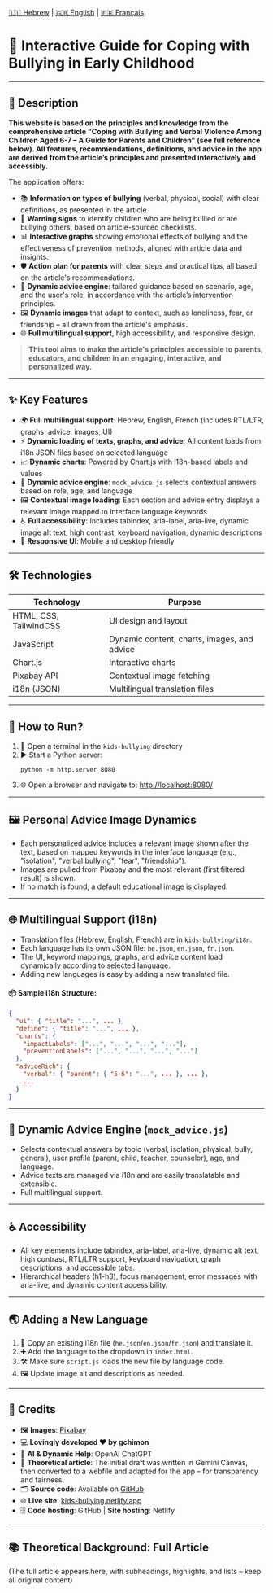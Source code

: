 [🇮🇱 Hebrew](README.md) | [🇬🇧 English](README.en.md) | [🇫🇷 Français](README.fr.md)

# 🎲 Interactive Guide for Coping with Bullying in Early Childhood

---

## 📝 Description

**This website is based on the principles and knowledge from the comprehensive article "Coping with Bullying and Verbal Violence Among Children Aged 6-7 – A Guide for Parents and Children" (see full reference below). All features, recommendations, definitions, and advice in the app are derived from the article’s principles and presented interactively and accessibly.**

The application offers:
- 📚 **Information on types of bullying** (verbal, physical, social) with clear definitions, as presented in the article.
- 🚨 **Warning signs** to identify children who are being bullied or are bullying others, based on article-sourced checklists.
- 📊 **Interactive graphs** showing emotional effects of bullying and the effectiveness of prevention methods, aligned with article data and insights.
- 🛡️ **Action plan for parents** with clear steps and practical tips, all based on the article's recommendations.
- 🤖 **Dynamic advice engine**: tailored guidance based on scenario, age, and the user's role, in accordance with the article’s intervention principles.
- 🖼️ **Dynamic images** that adapt to context, such as loneliness, fear, or friendship – all drawn from the article's emphasis.
- 🌐 **Full multilingual support**, high accessibility, and responsive design.

> **This tool aims to make the article's principles accessible to parents, educators, and children in an engaging, interactive, and personalized way.**

---

## ✨ Key Features

- 🌍 **Full multilingual support**: Hebrew, English, French (includes RTL/LTR, graphs, advice, images, UI)
- ⚡ **Dynamic loading of texts, graphs, and advice**: All content loads from i18n JSON files based on selected language
- 📈 **Dynamic charts**: Powered by Chart.js with i18n-based labels and values
- 🤖 **Dynamic advice engine**: `mock_advice.js` selects contextual answers based on role, age, and language
- 🖼️ **Contextual image loading**: Each section and advice entry displays a relevant image mapped to interface language keywords
- ♿ **Full accessibility**: Includes tabindex, aria-label, aria-live, dynamic image alt text, high contrast, keyboard navigation, dynamic descriptions
- 📱 **Responsive UI**: Mobile and desktop friendly

---

## 🛠️ Technologies

| Technology      | Purpose |
|----------------|---------|
| HTML, CSS, TailwindCSS | UI design and layout |
| JavaScript     | Dynamic content, charts, images, and advice |
| Chart.js       | Interactive charts |
| Pixabay API    | Contextual image fetching |
| i18n (JSON)    | Multilingual translation files |

---

## 🚀 How to Run?

1. 📂 Open a terminal in the `kids-bullying` directory
2. ▶️ Start a Python server:
   ```
   python -m http.server 8080
   ```
3. 🌐 Open a browser and navigate to: [http://localhost:8080/](http://localhost:8080/)

---

## 🖼️ Personal Advice Image Dynamics

- Each personalized advice includes a relevant image shown after the text, based on mapped keywords in the interface language (e.g., "isolation", "verbal bullying", "fear", "friendship").
- Images are pulled from Pixabay and the most relevant (first filtered result) is shown.
- If no match is found, a default educational image is displayed.

---

## 🌐 Multilingual Support (i18n)

- Translation files (Hebrew, English, French) are in `kids-bullying/i18n`.
- Each language has its own JSON file: `he.json`, `en.json`, `fr.json`.
- The UI, keyword mappings, graphs, and advice content load dynamically according to selected language.
- Adding new languages is easy by adding a new translated file.

#### 📦 Sample i18n Structure:
```json
{
  "ui": { "title": "...", ... },
  "define": { "title": "...", ... },
  "charts": {
    "impactLabels": ["...", "...", "...", "..."],
    "preventionLabels": ["...", "...", "...", "..."]
  },
  "adviceRich": {
    "verbal": { "parent": { "5-6": "...", ... }, ... },
    ...
  }
}
```

---

## 🤖 Dynamic Advice Engine (`mock_advice.js`)

- Selects contextual answers by topic (verbal, isolation, physical, bully, general), user profile (parent, child, teacher, counselor), age, and language.
- Advice texts are managed via i18n and are easily translatable and extensible.
- Full multilingual support.

---

## ♿ Accessibility

- All key elements include tabindex, aria-label, aria-live, dynamic alt text, high contrast, RTL/LTR support, keyboard navigation, graph descriptions, and accessible tabs.
- Hierarchical headers (h1-h3), focus management, error messages with aria-live, and dynamic content accessibility.

---

## 🌏 Adding a New Language

1. 📄 Copy an existing i18n file (`he.json`/`en.json`/`fr.json`) and translate it.
2. ➕ Add the language to the dropdown in `index.html`.
3. 🛠️ Make sure `script.js` loads the new file by language code.
4. 🖼️ Update image alt and descriptions as needed.

---

## 🏅 Credits

- 🖼️ **Images**: [Pixabay](https://pixabay.com/)
- 💻 **Lovingly developed ❤️ by gchimon**
- 🤖 **AI & Dynamic Help**: OpenAI ChatGPT
- 📄 **Theoretical article**: The initial draft was written in Gemini Canvas, then converted to a webfile and adapted for the app – for transparency and fairness.
- 🗂️ **Source code**: Available on [GitHub](https://github.com/gchimon/kids-bullying)
- 🌐 **Live site**: [kids-bullying.netlify.app](https://kids-bullying.netlify.app/)
- 🗄️ **Code hosting**: GitHub | **Site hosting**: Netlify

---

## 📚 Theoretical Background: Full Article

(The full article appears here, with subheadings, highlights, and lists – keep all original content)


